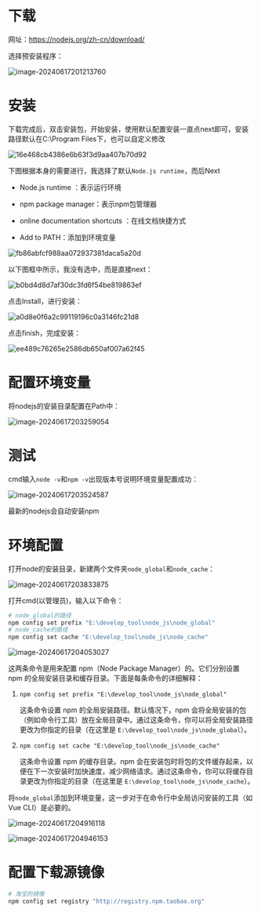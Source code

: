 # 下载

网址：https://nodejs.org/zh-cn/download/

选择预安装程序：

![image-20240617201213760](assets/image-20240617201213760.png)



# 安装

下载完成后，双击安装包，开始安装，使用默认配置安装一直点next即可，安装路径默认在C:\Program Files下，也可以自定义修改

![16e468cb4386e6b63f3d9aa407b70d92](assets/16e468cb4386e6b63f3d9aa407b70d92.png)

下图根据本身的需要进行，我选择了默认`Node.js runtime`，而后Next

- Node.js runtime ：表示运行环境

- npm package manager：表示npm包管理器

- online documentation shortcuts ：在线文档快捷方式
- Add to PATH：添加到环境变量

![fb86abfcf988aa072937381daca5a20d](assets/fb86abfcf988aa072937381daca5a20d.png)


以下图框中所示，我没有选中，而是直接next：

![b0bd4d8d7af30dc3fd6f54be819863ef](assets/b0bd4d8d7af30dc3fd6f54be819863ef.png)

点击Install，进行安装：

![a0d8e0f6a2c99119196c0a3146fc21d8](assets/a0d8e0f6a2c99119196c0a3146fc21d8.png)

点击finish，完成安装：

![ee489c76265e2586db650af007a62f45](assets/ee489c76265e2586db650af007a62f45.png)



# 配置环境变量

将nodejs的安装目录配置在Path中：

![image-20240617203259054](assets/image-20240617203259054.png)



# 测试

cmd输入`node -v`和`npm -v`出现版本号说明环境变量配置成功：

![image-20240617203524587](assets/image-20240617203524587.png)

最新的nodejs会自动安装npm



# 环境配置

打开node的安装目录，新建两个文件夹`node_global`和`node_cache`：

![image-20240617203833875](assets/image-20240617203833875.png)

打开cmd(以管理员)，输入以下命令：

```bash
# node_global的路径
npm config set prefix "E:\develop_tool\node_js\node_global"
# node_cache的路径
npm config set cache "E:\develop_tool\node_js\node_cache"
```

![image-20240617204053027](assets/image-20240617204053027.png)

这两条命令是用来配置 npm（Node Package Manager）的。它们分别设置 npm 的全局安装目录和缓存目录。下面是每条命令的详细解释：

1. `npm config set prefix "E:\develop_tool\node_js\node_global"`

   这条命令设置 npm 的全局安装路径。默认情况下，npm 会将全局安装的包（例如命令行工具）放在全局目录中。通过这条命令，你可以将全局安装路径更改为你指定的目录（在这里是 `E:\develop_tool\node_js\node_global`）。

2. `npm config set cache "E:\develop_tool\node_js\node_cache"`

   这条命令设置 npm 的缓存目录。npm 会在安装包时将包的文件缓存起来，以便在下一次安装时加快速度，减少网络请求。通过这条命令，你可以将缓存目录更改为你指定的目录（在这里是 `E:\develop_tool\node_js\node_cache`）。

将`node_global`添加到环境变量，这一步对于在命令行中全局访问安装的工具（如 Vue CLI）是必要的。

![image-20240617204916118](assets/image-20240617204916118.png)

![image-20240617204946153](assets/image-20240617204946153.png)



# 配置下载源镜像

```bash
# 淘宝的镜像
npm config set registry "http://registry.npm.taobao.org"
```

